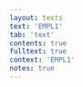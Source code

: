 ```yaml
---
layout: texts
text: 'EMPL1'
tab: 'text'
contents: true
fulltext: true
context: 'EMPL1'
notes: true
---
```

